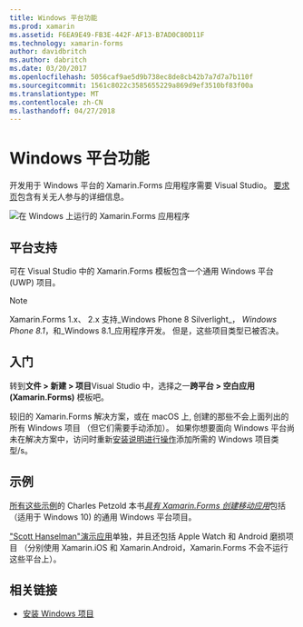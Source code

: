 ```yaml
---
title: Windows 平台功能
ms.prod: xamarin
ms.assetid: F6EA9E49-FB3E-442F-AF13-B7AD0C80D11F
ms.technology: xamarin-forms
author: davidbritch
ms.author: dabritch
ms.date: 03/20/2017
ms.openlocfilehash: 5056caf9ae5d9b738ec8de8cb42b7a7d7a7b110f
ms.sourcegitcommit: 1561c8022c3585655229a869d9ef3510bf83f00a
ms.translationtype: MT
ms.contentlocale: zh-CN
ms.lasthandoff: 04/27/2018
---
```

# <a name="windows-platform-features"></a>Windows 平台功能

开发用于 Windows 平台的 Xamarin.Forms 应用程序需要 Visual Studio。 [要求页](~/xamarin-forms/get-started/installation.md)包含有关无人参与的详细信息。

![](images/allhanselman.png "在 Windows 上运行的 Xamarin.Forms 应用程序")

## <a name="platform-support"></a>平台支持

可在 Visual Studio 中的 Xamarin.Forms 模板包含一个通用 Windows 平台 (UWP) 项目。

> [!NOTE]
> Xamarin.Forms 1.x、 2.x 支持_Windows Phone 8 Silverlight_， _Windows Phone 8.1_，和_Windows 8.1_应用程序开发。 但是，这些项目类型已被否决。

## <a name="getting-started"></a>入门

转到**文件 > 新建 > 项目**Visual Studio 中，选择之一**跨平台 > 空白应用 (Xamarin.Forms)** 模板吧。

较旧的 Xamarin.Forms 解决方案，或在 macOS 上, 创建的那些不会上面列出的所有 Windows 项目 （但它们需要手动添加）。
如果你想要面向 Windows 平台尚未在解决方案中，访问时重新[安装说明进行操作](installation/index.md)添加所需的 Windows 项目类型/s。

## <a name="samples"></a>示例

[所有这些示例](https://github.com/xamarin/xamarin-forms-book-preview-2)的 Charles Petzold 本书[*具有 Xamarin.Forms 创建移动应用*](~/xamarin-forms/creating-mobile-apps-xamarin-forms/index.md)包括 （适用于 Windows 10) 的通用 Windows 平台项目。

["Scott Hanselman"演示应用](https://github.com/jamesmontemagno/Hanselman.Forms)单独，并且还包括 Apple Watch 和 Android 磨损项目 （分别使用 Xamarin.iOS 和 Xamarin.Android，Xamarin.Forms 不会不运行这些平台上）。

## <a name="related-links"></a>相关链接

- [安装 Windows 项目](~/xamarin-forms/platform/windows/installation/index.md)

